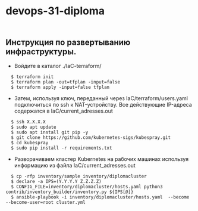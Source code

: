 # devops-31-diploma
\
Инструкция по развертыванию инфраструктуры.
---

- Войдите в каталог ./IaC-terraform/
```
  $ terraform init
  $ terraform plan -out=tfplan -input=false
  $ terraform apply -input=false tfplan
```
- Затем, используя ключ, переданный через IaC/terraform/users.yaml
подключиться по ssh к NAT-устройству. Все действующие IP-адреса 
содержатся в IaC/current_adresses.out
```
  $ ssh X.X.X.X
  $ sudo apt update
  $ sudo apt install git pip -y
  $ git clone https://github.com/kubernetes-sigs/kubespray.git
  $ cd kubespray
  $ sudo pip install -r requirements.txt
``` 
- Разворачиваем кластер Kubernetes на рабочих машинах используя
информацию из файла IaC/current_adresses.out
```
  $ cp -rfp inventory/sample inventory/diplomacluster
  $ declare -a IPS=(Y.Y.Y.Y Z.Z.Z.Z)
  $ CONFIG_FILE=inventory/diplomacluster/hosts.yaml python3 contrib/inventory_builder/inventory.py ${IPS[@]}
  $ ansible-playbook -i inventory/diplomacluster/hosts.yaml  --become --become-user=root cluster.yml
```
